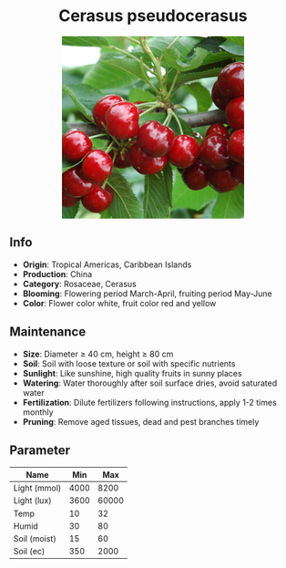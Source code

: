 <h1 align='center'>Cerasus pseudocerasus</h1>
<p align="center">
    <img 
        align='center'
        width='320'
        src="../images/cerasus pseudocerasus.png" 
        alt='Cerasus pseudocerasus' />
</p>

## Info

 - **Origin**: Tropical Americas, Caribbean Islands
 - **Production**: China
 - **Category**: Rosaceae, Cerasus
 - **Blooming**: Flowering period March-April, fruiting period May-June
 - **Color**: Flower color white, fruit color red and yellow

## Maintenance

 - **Size**: Diameter ≥ 40 cm, height ≥ 80 cm
 - **Soil**: Soil with loose texture or soil with specific nutrients
 - **Sunlight**: Like sunshine, high quality fruits in sunny places
 - **Watering**: Water thoroughly after soil surface dries, avoid saturated water
 - **Fertilization**: Dilute fertilizers following instructions, apply 1-2 times monthly
 - **Pruning**: Remove aged tissues, dead and pest branches timely

## Parameter

| Name         | Min  | Max   |
|--------------|------|-------|
| Light (mmol) | 4000 | 8200  |
| Light (lux)  | 3600 | 60000 |
| Temp         | 10    | 32    |
| Humid        | 30   | 80    |
| Soil (moist) | 15   | 60    |
| Soil (ec)    | 350  | 2000  |